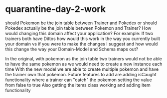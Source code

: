 # quarantine-day-2-work
should Pokemon be the join table between Trainer and Pokedex  or should Pokedex actually be the join table between Pokemon and Trainer? How would changing this domain affect your application? For example: If two trainers both have Dittos how would this work in the way you currently built your domain vs if you were to make the changes I suggest and how would this change the way your Domain-Model and Schema maps out?

In the original, with pokemon as the join table two trainers would not be able to have the same pokemon as we would need to create a new instance each time
With the new model we are able to create multiple pokemon and have the trainer own that pokemon. 
Future features to add are adding isCaught functionality where a trainer can "catch" the pokemon setting the value from false to true
Also getting the items class working and adding item functionality